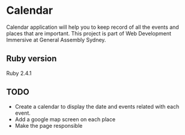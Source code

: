 # Calendar

Calendar application will help you to keep record of all the events and places that are important.
This project is part of Web Development Immersive at General Assembly Sydney.

## Ruby version

Ruby 2.4.1

## TODO
* Create a calendar to display the date and events related with each event.
* Add a google map screen on each place
* Make the page responsible
